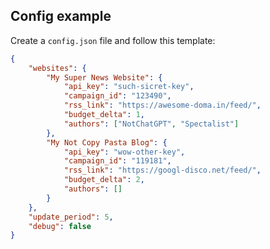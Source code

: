## Config example

Create a `config.json` file and follow this template:

```json
{
	"websites": {
		"My Super News Website": {
			"api_key": "such-sicret-key",
			"campaign_id": "123490",
			"rss_link": "https://awesome-doma.in/feed/",
			"budget_delta": 1,
			"authors": ["NotChatGPT", "Spectalist"]
		},
		"My Not Copy Pasta Blog": {
			"api_key": "wow-other-key",
			"campaign_id": "119181",
			"rss_link": "https://googl-disco.net/feed/",
			"budget_delta": 2,
			"authors": []
		}
	},
	"update_period": 5,
    "debug": false
}

```
